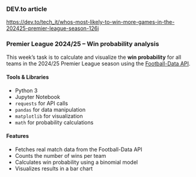 ### DEV.to article 
https://dev.to/tech_it/whos-most-likely-to-win-more-games-in-the-202425-premier-league-season-126i

### Premier League 2024/25 – Win probability analysis
This week’s task is to calculate and visualize the **win probability** for all teams in the 2024/25 Premier League season using the [Football-Data API](https://www.football-data.org/).

#### Tools & Libraries
- Python 3  
- Jupyter Notebook  
- `requests` for API calls  
- `pandas` for data manipulation  
- `matplotlib` for visualization  
- `math` for probability calculations  

#### Features
- Fetches real match data from the Football-Data API  
- Counts the number of wins per team  
- Calculates win probability using a binomial model  
- Visualizes results in a bar chart  
